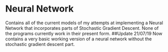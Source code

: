 # Neural Network
Contains all of the current models of my attempts at implementing a Neural Network that incorporates parts of Stochastic Gradient Descent. None of the programs currently work in their present form.
##Update 21/07/19
Now contains a very basic working version of a neural network without the stochastic gradient descent part.
